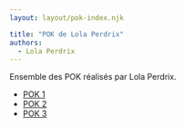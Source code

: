```yaml
---
layout: layout/pok-index.njk

title: "POK de Lola Perdrix"
authors:
  - Lola Perdrix
---
```


Ensemble des POK réalisés par Lola Perdrix.

- [POK 1](./temps-1)
- [POK 2](./temps-2)
- [POK 3](./temps-3)

